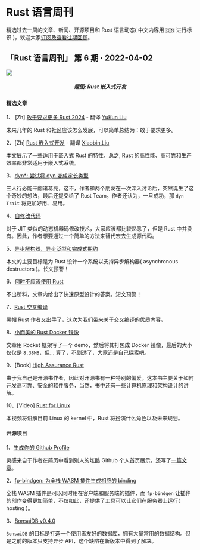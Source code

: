 # Rust 语言周刊

精选过去一周的文章、新闻、开源项目和 Rust 语言动态( 中文内容用 🇨🇳 进行标识 )，欢迎大家[订阅及查看往期回顾](https://github.com/studyrs/rust-weekly)。


## 「Rust 语言周刊」 第 6 期 · 2022-04-02

<img src="https://pica.zhimg.com/80/v2-23889bd3869ac6736256ac51ae4975d3_1440w.jpg">
<h5 align="center">题图: Rust 嵌入式开发</h5>

#### 精选文章

1、 [Zh] [敢于要求更多 Rust 2024](https://github.com/studyrs/Rustt/blob/main/Articles/%5B2022-03-28%5D%20Rust%202024：敢于要求更多.md) - 翻译 [YuKun Liu](https://github.com/mrxiaozhuox)

未来几年的 Rust 和社区应该怎么发展，可以简单总结为：敢于要求更多。

2、[Zh] [Rust 嵌入式开发](https://github.com/studyrs/Rustt/blob/main/Articles/%5B2022-03-26%5D%20Rust%20嵌入式开发.md)  - 翻译 [Xiaobin.Liu](https://github.com/lxbwolf)

本文展示了一些适用于嵌入式 Rust 的特性，总之, Rust 的高性能、高可靠和生产效率都非常适用于嵌入式系统。

3、[dyn*: 尝试将 dyn 变成定长类型](https://smallcultfollowing.com/babysteps/blog/2022/03/29/dyn-can-we-make-dyn-sized/)

三人行必能干翻诸葛亮，这不，作者和两个朋友在一次深入讨论后，突然诞生了这个奇妙的想法，最后还提交给了 Rust Team。作者还认为，一旦成功，那 `dyn Trait` 将更加好用、易用。

4、[自修改代码](https://matklad.github.io/2022/03/26/self-modifying-code.html)

对于 JIT 类似的动态机器码修改技术，大家应该都比较熟悉了，但是 Rust 中并没有。因此，作者想要通过一个简单的方法来替代宏去生成源代码。

5、[异步解构器、异步泛型和完成式期约](https://sabrinajewson.org/blog/async-drop)

本文的主要目标是为 Rust 设计一个系统以支持异步解构器( asynchronous destructors )。长文预警！

6、[何时不应该使用 Rust](https://kerkour.com/why-not-rust)

不出所料，文章内给出了快速原型设计的答案。短文预警！

7、[Rust 交叉编译](https://kerkour.com/rust-cross-compilation)

黑帽 Rust 作者又出手了，这次为我们带来关于交叉编译的优质内容。

8、[小而美的 Rust Docker 镜像](https://azzamsa.com/n/rust-docker/)

文章用 Rocket 框架写了一个 demo，然后将其打包成 Docker 镜像，最后的大小仅仅是 `8.38MB`，但... 算了，不剧透了，大家还是自己探索吧。

9、[Book] [High Assurance Rust](https://highassurance.rs)

由于我自己是开源书作者，因此对开源书有一种特别的偏爱。这本书主要关于如何开发高可靠、安全的软件服务，当然，书中还有一些计算机原理和架构设计的讲解。

10、[Video] [Rust for Linux](https://www.youtube.com/watch?v=fVEeqo40IyQ)

本视频将讲解目前 Linux 的 kernel 中，Rust 将扮演什么角色以及未来规划。

#### 开源项目

1、[生成你的 Github Profile](https://github.com/autarch/autarch)

灵感来自于作者在简历中看到别人的炫酷 Github 个人首页展示，还写了[一篇文章](https://blog.urth.org/2022/03/28/yet-another-github-profile-generator/)。


2、[fp-bindgen: 为全栈 WASM 插件生成相应的 binding](https://fiberplane.dev/blog/announcing-fp-bindgen/)

全栈 WASM 插件是可以同时用在客户端和服务端的插件，而 `fp-bindgen` 让插件的创作变得更加简单，不仅如此，还提供了工具可以让它们在服务器上运行( hosting )。

3、[BonsaiDB v0.4.0](https://bonsaidb.io/blog/bonsaidb-v0-4-0/)

`BonsaiDB` 的目标是打造一个使用者友好的数据库，拥有大量常用的数据结构。但是之前的版本只支持异步 API，这个缺陷在新版本中得到了解决。


